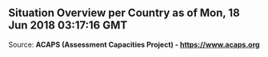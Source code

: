 ## Situation Overview per Country as of Mon, 18 Jun 2018 03:17:16 GMT

Source: **ACAPS (Assessment Capacities Project) - https://www.acaps.org**